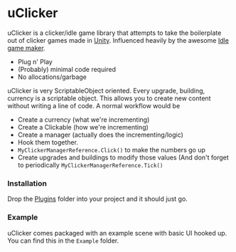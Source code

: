 # uClicker

uClicker is a clicker/idle game library that attempts to take the boilerplate out of clicker games made in [Unity](http://unity3d.com). Influenced heavily by the awesome [Idle game maker](http://orteil.dashnet.org/igm/).
  - Plug n' Play
  - (Probably) minimal code required
  - No allocations/garbage

uClicker is very ScriptableObject oriented. Every upgrade, building, currency is a scriptable object. This allows you to create new content without writing a line of code.
A normal workflow would be
- Create a currency (what we're incrementing)
- Create a Clickable (how we're incrementing)
- Create a manager (actually does the incrementing/logic)
- Hook them together.
- `MyClickerManagerReference.Click()` to make the numbers go up
- Create upgrades and buildings to modify those values (And don't forget to periodically `MyClickerManagerReference.Tick()`

### Installation

Drop the [Plugins](Assets/Plugins) folder into your project and it should just go.

### Example

uClicker comes packaged with an example scene with basic UI hooked up. You can find this in the `Example` folder.

